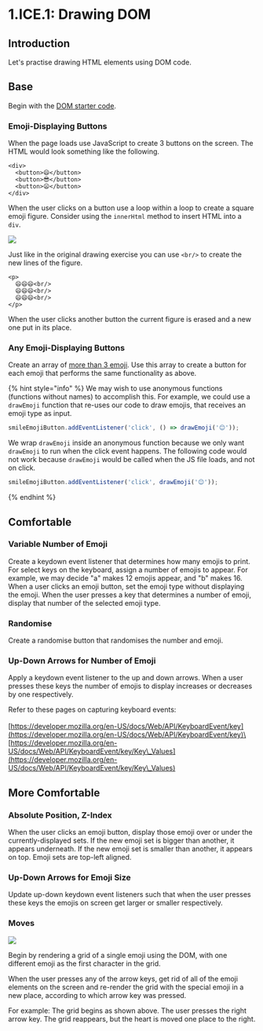 # 1.ICE.1: Drawing DOM

## Introduction

Let's practise drawing HTML elements using DOM code.

## Base

Begin with the [DOM starter code](https://github.com/rocketacademy/dom-starter-bootcamp).

### Emoji-Displaying Buttons

When the page loads use JavaScript to create 3 buttons on the screen. The HTML would look something like the following.

```markup
<div>
  <button>😄</button>
  <button>😎</button>
  <button>😦</button>
</div>
```

When the user clicks on a button use a loop within a loop to create a square emoji figure. Consider using the `innerHtml` method to insert HTML into a `div`.

![](../../../old\_bootcamp\_docs/.gitbook/assets/screen-shot-2020-10-17-at-10.31.38-pm.png)

Just like in the original drawing exercise you can use `<br/>` to create the new lines of the figure.

```markup
<p>
  😄😄😄<br/>
  😄😄😄<br/>
  😄😄😄<br/>
</p>
```

When the user clicks another button the current figure is erased and a new one put in its place.

### Any Emoji-Displaying Buttons

Create an array of [more than 3 emoji](https://gist.github.com/anthonydelgado/528d1fab9242067348c0ac25f873d7f0). Use this array to create a button for each emoji that performs the same functionality as above.

{% hint style="info" %}
We may wish to use anonymous functions (functions without names) to accomplish this. For example, we could use a `drawEmoji` function that re-uses our code to draw emojis, that receives an emoji type as input.

```javascript
smileEmojiButton.addEventListener('click', () => drawEmoji('😊'));
```

We wrap `drawEmoji` inside an anonymous function because we only want `drawEmoji` to run when the click event happens. The following code would not work because `drawEmoji` would be called when the JS file loads, and not on click.

```javascript
smileEmojiButton.addEventListener('click', drawEmoji('😊'));
```
{% endhint %}

## Comfortable

### Variable Number of Emoji

Create a keydown event listener that determines how many emojis to print. For select keys on the keyboard, assign a number of emojis to appear. For example, we may decide "a" makes 12 emojis appear, and "b" makes 16. When a user clicks an emoji button, set the emoji type without displaying the emoji. When the user presses a key that determines a number of emoji, display that number of the selected emoji type.

### Randomise

Create a randomise button that randomises the number and emoji.

### Up-Down Arrows for Number of Emoji

Apply a keydown event listener to the up and down arrows. When a user presses these keys the number of emojis to display increases or decreases by one respectively.

Refer to these pages on capturing keyboard events:\
\
[https://developer.mozilla.org/en-US/docs/Web/API/KeyboardEvent/key](https://developer.mozilla.org/en-US/docs/Web/API/KeyboardEvent/key)\
\
[https://developer.mozilla.org/en-US/docs/Web/API/KeyboardEvent/key/Key\_Values](https://developer.mozilla.org/en-US/docs/Web/API/KeyboardEvent/key/Key\_Values)

## More Comfortable

### Absolute Position, Z-Index

When the user clicks an emoji button, display those emoji over or under the currently-displayed sets. If the new emoji set is bigger than another, it appears underneath. If the new emoji set is smaller than another, it appears on top. Emoji sets are top-left aligned.

### Up-Down Arrows for Emoji Size

Update up-down keydown event listeners such that when the user presses these keys the emojis on screen get larger or smaller respectively.

### Moves

![](../../../old\_bootcamp\_docs/.gitbook/assets/moves.png)

Begin by rendering a grid of a single emoji using the DOM, with one different emoji as the first character in the grid.

When the user presses any of the arrow keys, get rid of all of the emoji elements on the screen and re-render the grid with the special emoji in a new place, according to which arrow key was pressed.

For example: The grid begins as shown above. The user presses the right arrow key. The grid reappears, but the heart is moved one place to the right.
